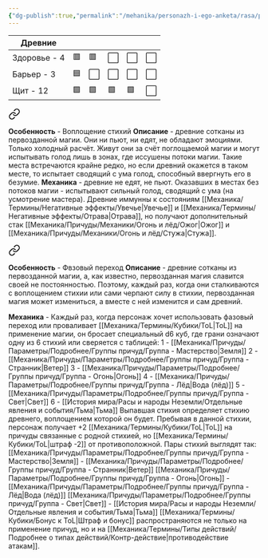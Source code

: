 ```yaml
---
{"dg-publish":true,"permalink":"/mehanika/personazh-i-ego-anketa/rasa/podrobnee/drevnie/"}
---
```


| Древние      |     |     |     |     |     |
| ------------ | --- | --- | --- | --- | --- |
| Здоровье - 4 | 🟥  | 🟥  | ⬜️  | ⬜️  | ⬜️  |
| Барьер - 3   | 🟦  | ⬜️  | ⬜️  | ⬜️  | ⬜️  |
| Щит - 12     | 🟩  | 🟩  | 🟩  | 🟩  | ⬜️  |


<div class="transclusion internal-embed is-loaded"><a class="markdown-embed-link" href="/mehanika/personazh-i-ego-anketa/osobennosti-rasy/voploshhenie-stihij/" aria-label="Open link"><svg xmlns="http://www.w3.org/2000/svg" width="24" height="24" viewBox="0 0 24 24" fill="none" stroke="currentColor" stroke-width="2" stroke-linecap="round" stroke-linejoin="round" class="svg-icon lucide-link"><path d="M10 13a5 5 0 0 0 7.54.54l3-3a5 5 0 0 0-7.07-7.07l-1.72 1.71"></path><path d="M14 11a5 5 0 0 0-7.54-.54l-3 3a5 5 0 0 0 7.07 7.07l1.71-1.71"></path></svg></a><div class="markdown-embed">




**Особенность** - Воплощение стихий
**Описание** - древние сотканы из первозданной магии. Они ни пьют, ни едят, не обладают эмоциями. Только холодный расчёт. Живут они за счёт поглощаемой магии и могут испытывать голод лишь в зонах, где иссушены потоки магии. Такие места встречаются крайне редко, но если древний окажется в таком месте, то испытает сводящий с ума голод, способный ввергнуть его в безумие. 
**Механика** - древние не едят, не пьют. Оказавших в местах без потоков магии - испытывают сильный голод, сводящий с ума (на усмотрение мастера). Древние иммунны к состояниям [[Механика/Термины/Негативные эффекты/Увечье\|Увечье]] и [[Механика/Термины/Негативные эффекты/Отрава\|Отрава]], но получают дополнительный стак [[Механика/Причуды/Механики/Огонь и лёд/Ожог\|Ожог]] и [[Механика/Причуды/Механики/Огонь и лёд/Стужа\|Стужа]]. 

</div></div>



<div class="transclusion internal-embed is-loaded"><a class="markdown-embed-link" href="/mehanika/personazh-i-ego-anketa/osobennosti-rasy/fazovyj-perehod/" aria-label="Open link"><svg xmlns="http://www.w3.org/2000/svg" width="24" height="24" viewBox="0 0 24 24" fill="none" stroke="currentColor" stroke-width="2" stroke-linecap="round" stroke-linejoin="round" class="svg-icon lucide-link"><path d="M10 13a5 5 0 0 0 7.54.54l3-3a5 5 0 0 0-7.07-7.07l-1.72 1.71"></path><path d="M14 11a5 5 0 0 0-7.54-.54l-3 3a5 5 0 0 0 7.07 7.07l1.71-1.71"></path></svg></a><div class="markdown-embed">




**Особенность** - Фвзовый переход
**Описание** - древние сотканы из первозданной магии, а, как известно, первозданная магия славится своей не постоянностью. Поэтому, каждый раз, когда они сталкиваются с воплощением стихии или сами черпают силу в стихии, первозданная магия может измениться, а вместе с ней изменится и сам древний. 

**Механика** - Каждый раз, когда персонаж хочет использовать фазовый переход или проваливает  [[Механика/Термины/Кубики/ToL\|ToL]] на применение магии, он бросает специальный d6 куб, где грани означают одну из 6 стихий или сверяется с таблицей:
1 - [[Механика/Причуды/Параметры/Подробнее/Группы причуд/Группа - Мастерство\|Земля]]
2 - [[Механика/Причуды/Параметры/Подробнее/Группы причуд/Группа - Странник\|Ветер]]
3 - [[Механика/Причуды/Параметры/Подробнее/Группы причуд/Группа - Огонь\|Огонь]]
4 - [[Механика/Причуды/Параметры/Подробнее/Группы причуд/Группа - Лёд\|Вода (лёд)]]
5 - [[Механика/Причуды/Параметры/Подробнее/Группы причуд/Группа - Свет\|Свет]]
6 - [[История мира/Расы и народы Неземли/Отдельные явления и события/Тьма\|Тьма]]
Выпавшая стихия определяет стихию древнего, воплощением которой он будет. Пребывая в данной стихии, персонаж получает +2 [[Механика/Термины/Кубики/ToL\|ToL]] на причуды связанные с родной стихией, но [[Механика/Термины/Кубики/ToL\|штраф -2]] от противоположной. Пары стихий выглядят так:
[[Механика/Причуды/Параметры/Подробнее/Группы причуд/Группа - Мастерство\|Земля]] - [[Механика/Причуды/Параметры/Подробнее/Группы причуд/Группа - Странник\|Ветер]]
[[Механика/Причуды/Параметры/Подробнее/Группы причуд/Группа - Огонь\|Огонь]] - [[Механика/Причуды/Параметры/Подробнее/Группы причуд/Группа - Лёд\|Вода (лёд)]]
[[Механика/Причуды/Параметры/Подробнее/Группы причуд/Группа - Свет\|Свет]] - [[История мира/Расы и народы Неземли/Отдельные явления и события/Тьма\|Тьма]]
[[Механика/Термины/Кубики/Бонус к ToL\|Штраф и бонус]] распространяются не только на применение причуд, но и на [[Механика/Термины/Типы действий/Подробнее о типах действий/Контр-действие\|противодействие атакам]].

</div></div>
